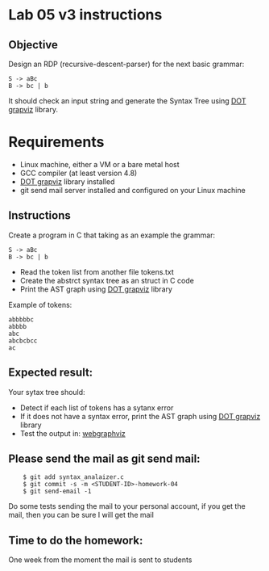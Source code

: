 # Lab 05 v3 instructions

## Objective

Design an RDP (recursive-descent-parser) for the next basic grammar:

```
S -> aBc
B -> bc | b
```

It should check an input string and generate the Syntax Tree using [DOT
grapviz](http://www.graphviz.org) library.

# Requirements

* Linux machine, either a VM or a bare metal host
* GCC compiler (at least version 4.8)
* [DOT grapviz](http://www.graphviz.org) library installed
* git send mail server installed and configured on your Linux machine

## Instructions

Create a program in C that taking as an example the grammar:

```
S -> aBc
B -> bc | b
```

* Read the token list from another file tokens.txt
* Create the abstrct syntax tree as an struct in C code
* Print the AST graph using [DOT grapviz](http://www.graphviz.org) library

Example of tokens:

```
abbbbbc
abbbb
abc
abcbcbcc
ac
```

## Expected result:

Your sytax tree should:

* Detect if each list of tokens has a sytanx error
* If it does not have a syntax error, print the AST graph using [DOT
grapviz](http://www.graphviz.org) library
* Test the output in: [webgraphviz](http://www.webgraphviz.com/)



## Please send the mail as git send mail:

```
    $ git add syntax_analaizer.c
    $ git commit -s -m <STUDENT-ID>-homework-04
    $ git send-email -1

```
Do some tests sending the mail to your personal account, if you get the mail,
then you can be sure I will get the mail

## Time to do the homework:

One week from the moment the mail is sent to students
